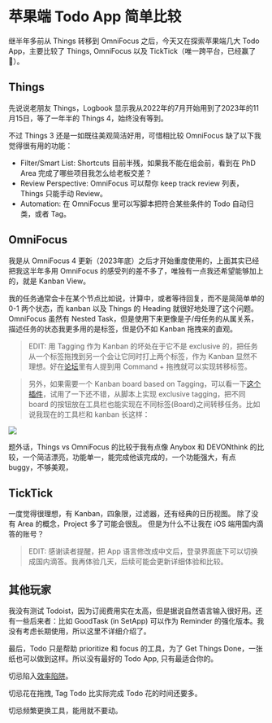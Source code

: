# 苹果端 Todo App 简单比较

继半年多前从 Things 转移到 OmniFocus 之后，今天又在探索苹果端几大 Todo App，主要比较了 Things, OmniFocus 以及 TickTick（唯一跨平台，已经赢了🤭）。

## Things

先说说老朋友 Things，Logbook 显示我从2022年的7月开始用到了2023年的11月15日，等了一年半的 Things 4，始终没有等到。

不过 Things 3 还是一如既往美观简洁好用，可惜相比较 OmniFocus 缺了以下我觉得很有用的功能：

- Filter/Smart List: Shortcuts 目前半残，如果我不能在组会前，看到在 PhD Area 完成了哪些项目我怎么给老板交差？
- Review Perspective: OmniFocus 可以帮你 keep track review 列表，Things 只能手动 Review。
- Automation: 在 OmniFocus 里可以写脚本把符合某些条件的 Todo 自动归类，或者 Tag。

## OmniFocus

我是从 OmniFocus 4 更新（2023年底）之后才开始重度使用的，上面其实已经把我这半年多用 OmniFocus 的感受列的差不多了，唯独有一点我还希望能够加上的，就是 Kanban View。

我的任务通常会卡在某个节点比如说，计算中，或者等待回复，而不是简简单单的 0-1 两个状态，而 kanban 以及 Things 的 Heading 就很好地处理了这个问题。OmniFocus 虽然有 Nested Task，但是使用下来更像是子/母任务的从属关系，描述任务的状态我更多用的是标签，但是仍不如 Kanban 拖拽来的直观。

>EDIT: 用 Tagging 作为 Kanban 的坏处在于它不是 exclusive 的，把任务从一个标签拖拽到另一个会让它同时打上两个标签，作为 Kanban 显然不理想。好在[论坛](https://discourse.omnigroup.com/t/sub-tag-exclusivity/41773/5)里有人提到用 Command + 拖拽就可以实现转移标签。

>另外，如果需要一个 Kanban board based on Tagging，可以看一下[这个插件](https://omni-automation.com/omnifocus/plug-in-kanban-board.html)，试用了一下还不错，从脚本上实现 exclusive tagging，把不同 board 的按钮放在工具栏也能实现在不同标签(Board)之间转移任务。比如说我现在的工具栏和 kanban 长这样：

![](../output/pics/kanban.png)

题外话，Things vs OmniFocus 的比较于我有点像 Anybox 和 DEVONthink 的比较，一个简洁漂亮，功能单一，能完成他该完成的，一个功能强大，有点 buggy，不够美观，

## TickTick

一度觉得很理想，有 Kanban，四象限，过滤器，还有经典的日历视图。
除了没有 Area 的概念，Project 多了可能会很乱。
但是为什么不让我在 iOS 端用国内滴答的账号？

>EDIT: 感谢读者提醒，把 App 语言修改成中文后，登录界面底下可以切换成国内滴答。我再体验几天，后续可能会更新详细体验和比较。

## 其他玩家

我没有测试 Todoist，因为订阅费用实在太高，但是据说自然语言输入很好用。还有一些后来者：比如 GoodTask (in SetApp) 可以作为 Reminder 的强化版本。我没有考虑长期使用，所以这里不详细介绍了。

最后，Todo 只是帮助 prioritize 和 focus 的工具，为了 Get Things Done，一张纸也可以做到这样。所以没有最好的 Todo App, 只有最适合你的。

切忌陷入[效率陷阱](https://utgd.net/article/20657)。

切忌花在拖拽, Tag Todo 比实际完成 Todo 花的时间还要多。

切忌频繁更换工具，能用就不要动。
